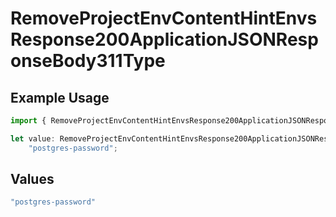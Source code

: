 # RemoveProjectEnvContentHintEnvsResponse200ApplicationJSONResponseBody311Type

## Example Usage

```typescript
import { RemoveProjectEnvContentHintEnvsResponse200ApplicationJSONResponseBody311Type } from "@simplesagar/vercel/models/removeprojectenvop.js";

let value: RemoveProjectEnvContentHintEnvsResponse200ApplicationJSONResponseBody311Type =
    "postgres-password";
```

## Values

```typescript
"postgres-password"
```